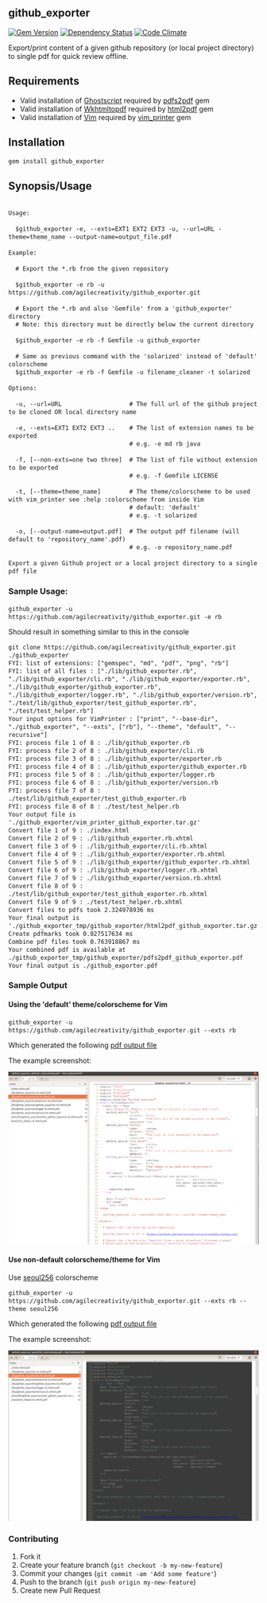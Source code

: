 ## github_exporter

[![Gem Version](https://badge.fury.io/rb/github_exporter.svg)][gem]
[![Dependency Status](https://gemnasium.com/agilecreativity/github_exporter.png)][gemnasium]
[![Code Climate](https://codeclimate.com/github/agilecreativity/github_exporter.png)][codeclimate]

[gem]: http://badge.fury.io/rb/github_exporter
[gemnasium]: https://gemnasium.com/agilecreativity/github_exporter
[codeclimate]: https://codeclimate.com/github/agilecreativity/github_exporter

Export/print content of a given github repository (or local project directory) to single pdf for quick review offline.

## Requirements

- Valid installation of [Ghostscript][] required by [pdfs2pdf][] gem
- Valid installation of [Wkhtmltopdf][] required by [html2pdf][] gem
- Valid installation of [Vim][] required by [vim_printer][] gem

## Installation

```
gem install github_exporter
```

## Synopsis/Usage

```shell

Usage:

  $github_exporter -e, --exts=EXT1 EXT2 EXT3 -u, --url=URL -theme=theme_name --output-name=output_file.pdf

Example:

  # Export the *.rb from the given repository

  $github_exporter -e rb -u https://github.com/agilecreativity/github_exporter.git

  # Export the *.rb and also 'Gemfile' from a 'github_exporter' directory
  # Note: this directory must be directly below the current directory

  $github_exporter -e rb -f Gemfile -u github_exporter

  # Same as previous command with the 'solarized' instead of 'default' colorscheme
  $github_exporter -e rb -f Gemfile -u filename_cleaner -t solarized

Options:

  -u, --url=URL                   # The full url of the github project to be cloned OR local directory name

  -e, --exts=EXT1 EXT2 EXT3 ..    # The list of extension names to be exported
                                  # e.g. -e md rb java

  -f, [--non-exts=one two three]  # The list of file without extension to be exported
                                  # e.g. -f Gemfile LICENSE

  -t, [--theme=theme_name]        # The theme/colorscheme to be used with vim_printer see :help :colorscheme from inside Vim
                                  # default: 'default'
                                  # e.g. -t solarized

  -o, [--output-name=output.pdf]  # The output pdf filename (will default to 'repository_name'.pdf)
                                  # e.g. -o repository_name.pdf

Export a given Github project or a local project directory to a single pdf file

```

### Sample Usage:

```shell
github_exporter -u https://github.com/agilecreativity/github_exporter.git -e rb
```

Should result in something similar to this in the console

```
git clone https://github.com/agilecreativity/github_exporter.git ./github_exporter
FYI: list of extensions: ["gemspec", "md", "pdf", "png", "rb"]
FYI: list of all files : ["./lib/github_exporter.rb", "./lib/github_exporter/cli.rb", "./lib/github_exporter/exporter.rb", "./lib/github_exporter/github_exporter.rb", "./lib/github_exporter/logger.rb", "./lib/github_exporter/version.rb", "./test/lib/github_exporter/test_github_exporter.rb", "./test/test_helper.rb"]
Your input options for VimPrinter : ["print", "--base-dir", "./github_exporter", "--exts", ["rb"], "--theme", "default", "--recursive"]
FYI: process file 1 of 8 : ./lib/github_exporter.rb
FYI: process file 2 of 8 : ./lib/github_exporter/cli.rb
FYI: process file 3 of 8 : ./lib/github_exporter/exporter.rb
FYI: process file 4 of 8 : ./lib/github_exporter/github_exporter.rb
FYI: process file 5 of 8 : ./lib/github_exporter/logger.rb
FYI: process file 6 of 8 : ./lib/github_exporter/version.rb
FYI: process file 7 of 8 : ./test/lib/github_exporter/test_github_exporter.rb
FYI: process file 8 of 8 : ./test/test_helper.rb
Your output file is './github_exporter/vim_printer_github_exporter.tar.gz'
Convert file 1 of 9 : ./index.html
Convert file 2 of 9 : ./lib/github_exporter.rb.xhtml
Convert file 3 of 9 : ./lib/github_exporter/cli.rb.xhtml
Convert file 4 of 9 : ./lib/github_exporter/exporter.rb.xhtml
Convert file 5 of 9 : ./lib/github_exporter/github_exporter.rb.xhtml
Convert file 6 of 9 : ./lib/github_exporter/logger.rb.xhtml
Convert file 7 of 9 : ./lib/github_exporter/version.rb.xhtml
Convert file 8 of 9 : ./test/lib/github_exporter/test_github_exporter.rb.xhtml
Convert file 9 of 9 : ./test/test_helper.rb.xhtml
Convert files to pdfs took 2.324978936 ms
Your final output is './github_exporter_tmp/github_exporter/html2pdf_github_exporter.tar.gz'
Create pdfmarks took 0.027517634 ms
Combine pdf files took 0.763918867 ms
Your combined pdf is available at ./github_exporter_tmp/github_exporter/pdfs2pdf_github_exporter.pdf
Your final output is ./github_exporter.pdf
```

### Sample Output

#### Using the 'default' theme/colorscheme for Vim

```shell
github_exporter -u https://github.com/agilecreativity/github_exporter.git --exts rb
```

Which generated the following [pdf output file](https://github.com/agilecreativity/github_exporter/raw/master/samples/github_exporter_default_colorscheme.pdf)

The example screenshot:

![](https://github.com/agilecreativity/github_exporter/raw/master/samples/github_exporter_default_colorscheme.png)

#### Use non-default colorscheme/theme for Vim

Use [seoul256][] colorscheme

```shell
github_exporter -u https://github.com/agilecreativity/github_exporter.git --exts rb --theme seoul256
```

Which generated the following [pdf output file](https://github.com/agilecreativity/github_exporter/raw/master/samples/github_exporter_seoul256_colorscheme.pdf)

The example screenshot:

![](https://github.com/agilecreativity/github_exporter/raw/master/samples/github_exporter_seoul256_colorscheme.png)

### Contributing

1. Fork it
2. Create your feature branch (`git checkout -b my-new-feature`)
3. Commit your changes (`git commit -am 'Add some feature'`)
4. Push to the branch (`git push origin my-new-feature`)
5. Create new Pull Request

[thor]: https://github.com/erikhuda/thor
[minitest]: https://github.com/seattlerb/minitest
[yard]: https://github.com/lsegal/yard
[pry]: https://github.com/pry/pry
[rubocop]: https://github.com/bbatsov/rubocop
[grit]: https://github.com/mojombo/grit
[Ghostscript]: http://ghostscript.com/doc/current/Install.htm
[Wkhtmltopdf]: https://github.com/pdfkit/pdfkit/wiki/Installing-WKHTMLTOPDF
[Vim]: http://www.vim.org
[vim_printer]: https://github.com/agilecreativity/vim_printer
[pdfs2pdf]: https://github.com/agilecreativity/pdfs2pdf
[html2pdf]: https://github.com/agilecreativity/html2pdf
[monokai]: https://github.com/lsdr/monokai
[seoul256]: https://github.com/junegunn/seoul256.vim
